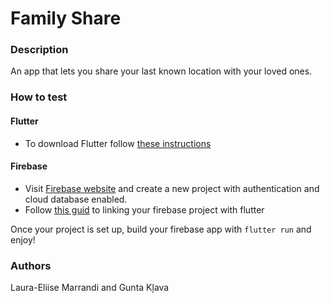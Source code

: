 # Family Share

### Description
An app that lets you share your last known location with your loved ones.

### How to test

#### Flutter
- To download Flutter follow [these instructions](https://docs.flutter.dev/get-started/install)

#### Firebase
- Visit [Firebase website](https://firebase.google.com/) and create a new project with authentication and cloud database enabled.
- Follow [this guid](https://firebase.google.com/docs/flutter/setup?platform=ios) to linking your firebase project with flutter

Once your project is set up, build your firebase app with ```flutter run``` and enjoy!

### Authors

Laura-Eliise Marrandi and Gunta Kļava